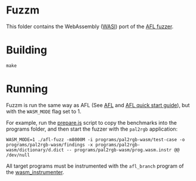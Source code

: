 # Fuzzm
This folder contains the WebAssembly ([WASI](https://wasi.dev/)) port of the [AFL fuzzer](https://github.com/google/AFL).

# Building

`make`

# Running

Fuzzm is run the same way as AFL (See [AFL](https://github.com/google/AFL) and [AFL quick start guide](https://github.com/google/AFL/blob/master/docs/QuickStartGuide.txt)), but with the `WASM_MODE` flag set to 1. 

For example, run the [prepare.js](../prepare.js) script to copy the benchmarks into the programs folder, and then start the fuzzer with the `pal2rgb` application:

`WASM_MODE=1 ./afl-fuzz -m8000M -i programs/pal2rgb-wasm/test-case -o programs/pal2rgb-wasm/findings -x programs/pal2rgb-wasm/dictionary/d.dict -- programs/pal2rgb-wasm/prog.wasm.instr @@ /dev/null`

All target programs must be instrumented with the `afl_branch` program of the [wasm_instrumenter](../wasm_instrumenter).

